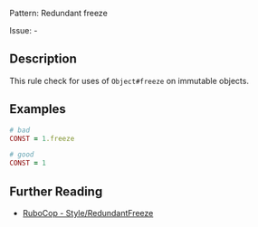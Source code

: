 Pattern: Redundant freeze

Issue: -

## Description

This rule check for uses of `Object#freeze` on immutable objects.

## Examples

```ruby
# bad
CONST = 1.freeze

# good
CONST = 1
```

## Further Reading

* [RuboCop - Style/RedundantFreeze](https://docs.rubocop.org/rubocop/cops_style.html#styleredundantfreeze)
